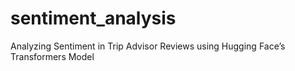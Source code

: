 # sentiment_analysis
Analyzing Sentiment in Trip Advisor Reviews using Hugging Face’s Transformers Model
